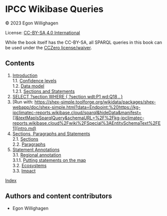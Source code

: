 <!--- THIS FILE IS AUTOGENERATED. DO NOT EDIT IT. EDIT THE FILE IN THE /src/ DIRECTORY INSTEAD -->

# IPCC Wikibase Queries

© 2023 Egon Willighagen

License: [CC-BY-SA 4.0 International](https://creativecommons.org/licenses/by-sa/4.0/)

While the book itself has the CC-BY-SA, all SPARQL queries in this book can be used
under the [CCZero license/waiver](https://creativecommons.org/share-your-work/public-domain/cc0/).

## Contents

1. [Introduction](intro.md) <br />
1.1. [Confidence levels](intro.md#confidence-levels) <br />
1.2. [Data model](intro.md#data-model) <br />
1.2.1. [Sections and Statements](intro.md#sections-and-statements) <br />
1. [SELECT ?section WHERE { ?section wdt:P1 wd:Q18 . }](intro.md) <br />
1. [Run with: https://shex-simple.toolforge.org/wikidata/packages/shex-webapp/doc/shex-simple.html?data=Endpoint:%20https://kg-ipclimatec-reports.wikibase.cloud/sparql&hideData&manifest=[]&textMapIsSparqlQuery&schemaURL=%2F%2Fkg-ipclimatec-reports.wikibase.cloud%2Fwiki%2FSpecial%3AEntitySchemaText%2FE1](intro.md) <br />
2. [Sections, Paragraphs and Statements](sections.md) <br />
2.1. [Sections](sections.md#sections) <br />
2.2. [Paragraphs](sections.md#paragraphs) <br />
3. [Statement Annotations](statements.md) <br />
3.1. [Regional annotation](statements.md#regional-annotation) <br />
3.1.1. [Putting statements on the map](statements.md#putting-statements-on-the-map) <br />
3.2. [Ecosystems](statements.md#ecosystems) <br />
3.3. [Impact](statements.md#impact) <br />

[Index](indexList.md) <br />

## Authors and content contributors

* Egon Willighagen

